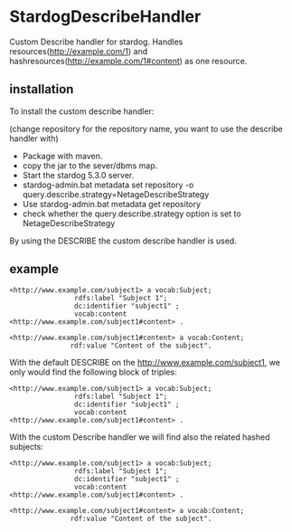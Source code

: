 # StardogDescribeHandler

Custom Describe handler for stardog. Handles resources(http://example.com/1) and hashresources(http://example.com/1#content) as one resource.

## installation

To install the custom describe handler:

(change repository for the repository name, you want to use the describe handler with)

- Package with maven.
- copy the jar to the sever/dbms map.
- Start the stardog 5.3.0 server.
- stardog-admin.bat metadata set repository -o query.describe.strategy=NetageDescribeStrategy
- Use stardog-admin.bat metadata get repository
- check whether the query.describe.strategy option is set to NetageDescribeStrategy

By using the DESCRIBE <uri> the custom describe handler is used. 

## example

```
<http://www.example.com/subject1> a vocab:Subject;
                rdfs:label "Subject 1";
                dc:identifier "subject1" ;
                vocab:content <http://www.example.com/subject1#content> .

<http://www.example.com/subject1#content> a vocab:Content;
               rdf:value "Content of the subject".
```

With the default DESCRIBE on the <http://www.example.com/subject1>, we only would find the following block of triples:
```
<http://www.example.com/subject1> a vocab:Subject;
                rdfs:label "Subject 1";
                dc:identifier "subject1" ;
                vocab:content <http://www.example.com/subject1#content> .
```

With the custom Describe handler we will find also the related hashed subjects:
```
<http://www.example.com/subject1> a vocab:Subject;
                rdfs:label "Subject 1";
                dc:identifier "subject1" ;
                vocab:content <http://www.example.com/subject1#content> .

<http://www.example.com/subject1#content> a vocab:Content;
               rdf:value "Content of the subject".
```